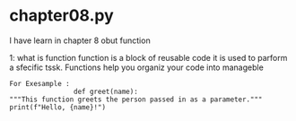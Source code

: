 # chapter08.py

I have learn in chapter 8 obut function

1: what is function
    function is a block of reusable code it is used to parform a sfecific tssk. Functions help you organiz your code into manageble

    For Exesample :
                    def greet(name):
    """This function greets the person passed in as a parameter."""
    print(f"Hello, {name}!")
 
